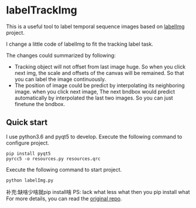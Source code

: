 # labelTrackImg
This is a useful tool to label temporal sequence images based on [labelImg](https://github.com/tzutalin/labelImg) project.

I change a little code of labelImg to fit the tracking label task.

The changes could summarized by following:
- Tracking object will not offset from last image huge. So when you click next img, the scale and offsets of the canvas will be remained. So that you can label the image continuously.
- The position of image could be predict by interpolating its neighboring image. when you click next image, The next bndbox would predict automatically by interpolated the last two images. So you can just finetune the bndbox.
## Quick start

I use python3.6 and pyqt5 to develop. Execute the following command to configure project.
```
pip install pyqt5
pyrcc5 -o resources.py resources.qrc
```
Execute the following command to start project.
```shell
python labelImg.py
```
补充:缺啥少啥就pip install啥
PS: lack what less what then you pip install what
For more details, you can read the [original repo](https://github.com/tzutalin/labelImg).
